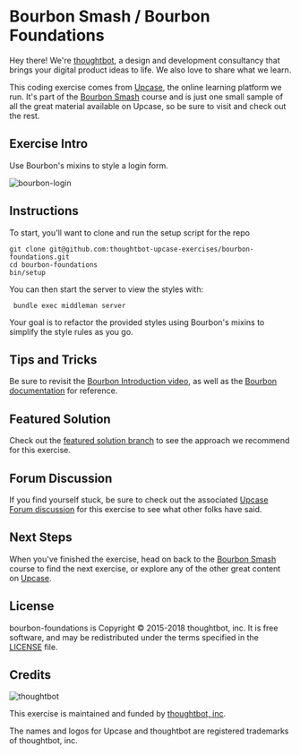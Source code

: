 # Bourbon Smash / Bourbon Foundations

Hey there! We're [thoughtbot](https://thoughtbot.com), a design and
development consultancy that brings your digital product ideas to life.
We also love to share what we learn.

This coding exercise comes from [Upcase](https://thoughtbot.com/upcase),
the online learning platform we run. It's part of the
[Bourbon Smash](https://thoughtbot.com/upcase/bourbon-smash) course and is just one small sample of all
the great material available on Upcase, so be sure to visit and check out the rest.

## Exercise Intro

Use Bourbon's mixins to style a login form.

![bourbon-login](https://thoughtbot-images.s3.amazonaws.com/upcase/exercise-images/bourbon-smash/bourbon.png)



## Instructions

To start, you'll want to clone and run the setup script for the repo

    git clone git@github.com:thoughtbot-upcase-exercises/bourbon-foundations.git
    cd bourbon-foundations
    bin/setup

You can then start the server to view the styles with:

     bundle exec middleman server

Your goal is to refactor the provided styles using Bourbon's mixins to simplify the style rules as you go.

## Tips and Tricks

Be sure to revisit the [Bourbon Introduction video](https://thoughtbot.com/upcase/videos/bourbon-introduction), as well as the [Bourbon documentation](http://bourbon.io/docs/) for reference.

## Featured Solution

Check out the [featured solution branch](https://github.com/thoughtbot-upcase-exercises/bourbon-foundations/compare/featured-solution#toc) to
see the approach we recommend for this exercise.

## Forum Discussion

If you find yourself stuck, be sure to check out the associated
[Upcase Forum discussion]()
for this exercise to see what other folks have said.

## Next Steps

When you've finished the exercise, head on back to the
[Bourbon Smash](https://thoughtbot.com/upcase/bourbon-smash) course to find the next exercise,
or explore any of the other great content on
[Upcase](https://thoughtbot.com/upcase).

## License

bourbon-foundations is Copyright © 2015-2018 thoughtbot, inc. It is free software,
and may be redistributed under the terms specified in the
[LICENSE](/LICENSE.md) file.

## Credits

![thoughtbot](https://presskit.thoughtbot.com/assets/images/logo.svg)

This exercise is maintained and funded by
[thoughtbot, inc](http://thoughtbot.com/community).

The names and logos for Upcase and thoughtbot are registered trademarks of
thoughtbot, inc.

